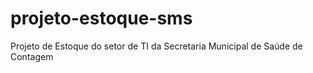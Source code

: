 # projeto-estoque-sms
Projeto de Estoque do setor de TI da Secretaria Municipal de Saúde de Contagem
